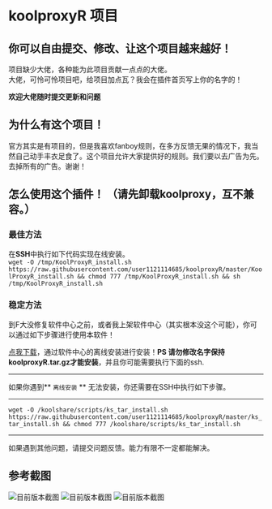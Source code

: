 # koolproxyR 项目
你可以自由提交、修改、让这个项目越来越好！
---
项目缺少大佬，各种能为此项目贡献一点点的大佬。  
大佬，可怜可怜项目吧，给项目加点瓦？我会在插件首页写上你的名字的！  

**欢迎大佬随时提交更新和问题**

## 为什么有这个项目！

官方其实是有项目的，但是我喜欢fanboy规则，在多方反馈无果的情况下，我当然自己动手丰衣足食了。这个项目允许大家提供好的规则。我们要以去广告为先。去掉所有的广告。谢谢！

## 怎么使用这个插件！ （请先卸载koolproxy，互不兼容。）
### 最佳方法 
在**SSH**中执行如下代码实现在线安装。  
`wget -O /tmp/KoolProxyR_install.sh https://raw.githubusercontent.com/user1121114685/koolproxyR/master/KoolProxyR_install.sh && chmod 777 /tmp/KoolProxyR_install.sh && sh /tmp/KoolProxyR_install.sh`


### 稳定方法
到F大没修复软件中心之前，或者我上架软件中心（其实根本没这个可能），你可以通过如下步骤进行使用本软件！

[点我下载](https://raw.githubusercontent.com/user1121114685/koolproxyR/master/koolproxyR.tar.gz)，通过软件中心的离线安装进行安装！**PS 请勿修改名字保持koolproxyR.tar.gz才能安装**，并且你可能需要执行下面的ssh.

---
如果你遇到** `离线安装` ** 无法安装，你还需要在SSH中执行如下步骤。  

---

`wget -O /koolshare/scripts/ks_tar_install.sh https://raw.githubusercontent.com/user1121114685/koolproxyR/master/ks_tar_install.sh && chmod 777 /koolshare/scripts/ks_tar_install.sh`

---

如果遇到其他问题，请提交问题反馈。能力有限不一定都能解决。


## 参考截图

![目前版本截图](https://github.com/user1121114685/koolproxyR/blob/master/20190328233937.jpg?raw=true "后续更新可能还会有更新！")
![目前版本截图](https://github.com/user1121114685/koolproxyR/blob/master/20190328233849.jpg?raw=true "后续更新可能还会有更新！")
![目前版本截图](https://github.com/user1121114685/koolproxyR/blob/master/20190407215443.jpg?raw=true "后续更新可能还会有更新！")

